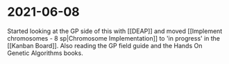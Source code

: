 # 2021-06-08
Started looking at the GP side of this with [[DEAP]] and moved [[Implement chromosomes - 8 sp|Chromosome Implementation]] to 'in progress' in the [[Kanban Board]].
Also reading the GP field guide and the Hands On Genetic Algorithms books.  